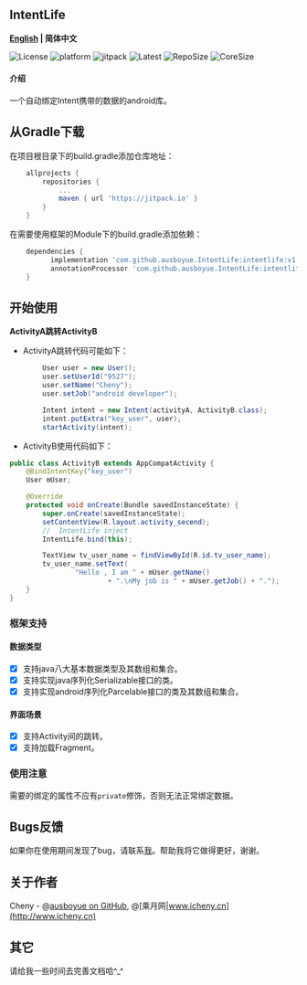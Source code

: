 

## IntentLife

**[English](./README.md) | 简体中文**

![License](https://img.shields.io/github/license/ausboyue/IntentLife.svg) ![platform](https://img.shields.io/badge/platform-android-green.svg) ![jitpack](https://jitpack.io/v/ausboyue/IntentLife.svg) ![Latest](https://img.shields.io/badge/Latest-1.0.2-brightgreen.svg) ![RepoSize](https://img.shields.io/badge/RepoSize-156KB-blue.svg) ![CoreSize](https://img.shields.io/badge/CoreSize-3.2KB-blue.svg)


#### 介绍

一个自动绑定Intent携带的数据的android库。

## 从Gradle下载

在项目根目录下的build.gradle添加仓库地址：

```groovy
    allprojects {
        repositories {
            ...
            maven { url 'https://jitpack.io' }
        }
    }
```

在需要使用框架的Module下的build.gradle添加依赖：

```groovy
    dependencies {
          implementation 'com.github.ausboyue.IntentLife:intentlife:v1.0.2'
          annotationProcessor 'com.github.ausboyue.IntentLife:intentlife_compiler:v1.0.2'
    }
```


## 开始使用

**ActivityA跳转ActivityB**

- ActivityA跳转代码可能如下：

```java
        User user = new User();
        user.setUserId("9527");
        user.setName("Cheny");
        user.setJob("android developer");

        Intent intent = new Intent(activityA, ActivityB.class);
        intent.putExtra("key_user", user);
        startActivity(intent);
```

- ActivityB使用代码如下：

``` java
public class ActivityB extends AppCompatActivity {
    @BindIntentKey("key_user")
    User mUser;

    @Override
    protected void onCreate(Bundle savedInstanceState) {
        super.onCreate(savedInstanceState);
        setContentView(R.layout.activity_secend);
        //  IntentLife inject
        IntentLife.bind(this);

        TextView tv_user_name = findViewById(R.id.tv_user_name);
        tv_user_name.setText(
                "Hello , I am " + mUser.getName()
                        + ".\nMy job is " + mUser.getJob() + ".");
    }
}
```


### 框架支持

#### 数据类型 

- [x] 支持java八大基本数据类型及其数组和集合。
- [x] 支持实现java序列化Serializable接口的类。
- [x] 支持实现android序列化Parcelable接口的类及其数组和集合。

#### 界面场景

- [x] 支持Activity间的跳转。
- [x] 支持加载Fragment。

### 使用注意

需要的绑定的属性不应有`private`修饰，否则无法正常绑定数据。

## Bugs反馈

如果你在使用期间发现了bug，请联系[我](mailto:ausboyue@qq.com)。帮助我将它做得更好，谢谢。

## 关于作者

Cheny - @[ausboyue on GitHub](https://github.com/ausboyue/), @[乘月网|www.icheny.cn](http://www.icheny.cn)

## 其它

请给我一些时间去完善文档哈^_^

